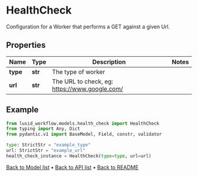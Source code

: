 # HealthCheck

Configuration for a Worker that performs a GET against a given Url.
## Properties
Name | Type | Description | Notes
------------ | ------------- | ------------- | -------------
**type** | **str** | The type of worker | 
**url** | **str** | The URL to check, eg: https://www.google.com/ | 
## Example

```python
from lusid_workflow.models.health_check import HealthCheck
from typing import Any, Dict
from pydantic.v1 import BaseModel, Field, constr, validator

type: StrictStr = "example_type"
url: StrictStr = "example_url"
health_check_instance = HealthCheck(type=type, url=url)

```

[Back to Model list](../README.md#documentation-for-models) &#8226; [Back to API list](../README.md#documentation-for-api-endpoints) &#8226; [Back to README](../README.md)

